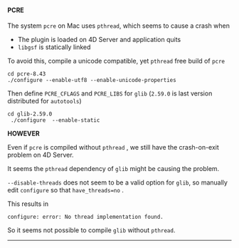 #### PCRE

The system ``pcre`` on Mac uses ``pthread``, which seems to cause a crash when

- The plugin is loaded on 4D Server and application quits
- ``libgsf`` is statically linked

To avoid this, compile a unicode compatible, yet ``pthread`` free build of ``pcre``

```
cd pcre-8.43
./configure --enable-utf8 --enable-unicode-properties
```

Then define ``PCRE_CFLAGS`` and ``PCRE_LIBS`` for ``glib`` (``2.59.0`` is last version distributed for ``autotools``)


```
cd glib-2.59.0
 ./configure  --enable-static
```
**HOWEVER**

Even if ``pcre`` is compiled without  ``pthread`` , we still have the crash-on-exit problem on 4D Server.

It seems the ``pthread`` dependency of ``glib`` might be causing the problem.

``--disable-threads`` does not seem to be a valid option for ``glib``, so manually edit ``configure`` so that ``have_threads=no`` .

This results in

```
configure: error: No thread implementation found.
```

So it seems not possible to compile ``glib`` without ``pthread``.

---
